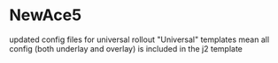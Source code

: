 # NewAce5
updated config files for universal rollout
"Universal" templates mean all config (both underlay and overlay) is included in the j2 template
